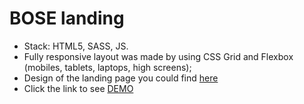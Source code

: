 # BOSE landing
- Stack: HTML5, SASS, JS.
- Fully responsive layout was made by using CSS Grid and Flexbox (mobiles, tablets, laptops, high screens);
- Design of the landing page you could find [here](https://www.figma.com/file/OMjQNb3hg1LKMV4OwyQ3Ao/BOSE?t=GZF5itz9Q80GWQST-0)
- Click the link to see [DEMO](https://Vladosik1337.github.io/BOSE-landing/)